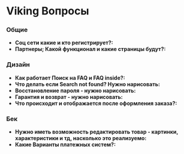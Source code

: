 # Viking Вопросы

### Общие
- **Соц сети какие и кто регистрирует?:** 
- **Партнеры; Какой функционал и какие страницы будут?:** 

### Дизайн
- **Как работает Поиск на FAQ и FAQ inside?:** 
- **Что делать если Search not found? Нужно нарисовать:** 
- **Восстановление пароля - нужно нарисовать:** 
- **Гарантия и возврат - нужно нарисовать:** 
- **Что происходит и отображается после оформления заказа?:** 

### Бек
- **Нужно иметь возможность редактировать товар - картинки, характеристики и тд, насколько это реализуемо:** 
- **Какие Варианты платежных систем?:** 
